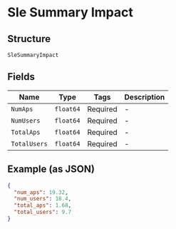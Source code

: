 
# Sle Summary Impact

## Structure

`SleSummaryImpact`

## Fields

| Name | Type | Tags | Description |
|  --- | --- | --- | --- |
| `NumAps` | `float64` | Required | - |
| `NumUsers` | `float64` | Required | - |
| `TotalAps` | `float64` | Required | - |
| `TotalUsers` | `float64` | Required | - |

## Example (as JSON)

```json
{
  "num_aps": 19.32,
  "num_users": 18.4,
  "total_aps": 1.68,
  "total_users": 9.7
}
```

